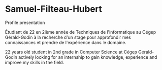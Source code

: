 # Samuel-Filteau-Hubert
Profile presentation

Étudiant de 22 en 2ième année de Techniques de l'informatique au Cégep Gérald-Godin à la recherche d'un stage pour approfondir mes connaissances et prendre de l'expérience dans le domaine.

22 years old student in 2nd grade in Computer Science at Cégep Gérald-Godin actively looking for an internship to gain knowledge, experience and improve my skills in the field.
